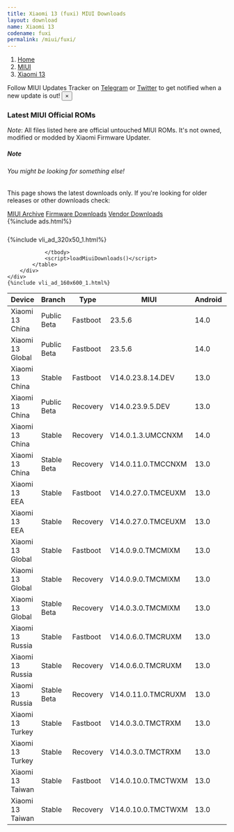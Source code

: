 ```yaml
---
title: Xiaomi 13 (fuxi) MIUI Downloads
layout: download
name: Xiaomi 13
codename: fuxi
permalink: /miui/fuxi/
---
```

<nav aria-label="breadcrumb">
    <ol class="breadcrumb">
        <li class="breadcrumb-item"><a href="/">Home</a></li>
        <li class="breadcrumb-item"><a href="/miui/">MIUI</a></li>
        <li class="breadcrumb-item active" aria-current="page"><a href="/miui/fuxi/">Xiaomi 13</a></li>
    </ol>
</nav>
<div class="alert alert-primary alert-dismissible fade show" role="alert">
    Follow MIUI Updates Tracker on <a href="https://t.me/MIUIUpdatesTracker" class="alert-link">Telegram</a>
     or <a href="https://twitter.com/MiFwUpdater" class="alert-link">Twitter</a> to get notified when a new update is out!
    <button type="button" class="close" data-dismiss="alert" aria-label="Close">
        <span aria-hidden="true">&times;</span>
    </button>
</div>

### Latest MIUI Official ROMs
*Note*: All files listed here are official untouched MIUI ROMs. It's not owned, modified or modded by Xiaomi Firmware Updater.
<div class="card">
  <div class="card-body">
    <h5 class="card-title">Note</h5>
    <h6 class="card-subtitle mb-2 text-muted">You might be looking for something else!</h6>
    <p class="card-text">This page shows the latest downloads only.
     If you're looking for older releases or other downloads check:</p>
    <a href="/archive/miui/fuxi/" class="card-link">MIUI Archive</a>
    <a href="/firmware/fuxi/" class="card-link">Firmware Downloads</a>
    <a href="/vendor/fuxi/" class="card-link">Vendor Downloads</a>
  </div>
</div>
{%include ads.html%}
<div class="row justify-content-center">
    <div class="col-10">
        <div class="table-responsive-md" style="margin-top: 25px;">
            {%include vli_ad_320x50_1.html%}
            <table id="miui" class="display dt-responsive nowrap compact table table-striped table-hover table-sm">
                <thead class="thead-dark">
                    <tr>
                        <th data-ref="device">Device</th>
                        <th data-ref="branch">Branch</th>
                        <th data-ref="type">Type</th>
                        <th data-ref="miui">MIUI</th>
                        <th data-ref="android">Android</th>
                        <th data-ref="size">Size</th>
                        <th data-ref="size">Date</th>
                        <th data-ref="link">Link</th>
                    </tr>
                </thead>
                <tbody>
                <tr><td>Xiaomi 13 China</td><td>Public Beta</td><td>Fastboot</td><td>23.5.6</td><td>14.0</td><td>7.8 GB</td><td>2023-05-06</td><td><a href="/miui/fuxi/public beta/23.5.6/">Download</a></td></tr>
<tr><td>Xiaomi 13 Global</td><td>Public Beta</td><td>Fastboot</td><td>23.5.6</td><td>14.0</td><td>7.1 GB</td><td>2023-05-06</td><td><a href="/miui/fuxi/public beta/23.5.6/">Download</a></td></tr>
<tr><td>Xiaomi 13 China</td><td>Stable</td><td>Fastboot</td><td>V14.0.23.8.14.DEV</td><td>13.0</td><td>8.1 GB</td><td>2023-08-14</td><td><a href="/miui/fuxi/stable/V14.0.23.8.14.DEV/">Download</a></td></tr>
<tr><td>Xiaomi 13 China</td><td>Public Beta</td><td>Recovery</td><td>V14.0.23.9.5.DEV</td><td>13.0</td><td>6.4 GB</td><td>2023-09-08</td><td><a href="/miui/fuxi/public beta/V14.0.23.9.5.DEV/">Download</a></td></tr>
<tr><td>Xiaomi 13 China</td><td>Stable</td><td>Recovery</td><td>V14.0.1.3.UMCCNXM</td><td>14.0</td><td>6.5 GB</td><td>2023-09-08</td><td><a href="/miui/fuxi/stable/V14.0.1.3.UMCCNXM/">Download</a></td></tr>
<tr><td>Xiaomi 13 China</td><td>Stable Beta</td><td>Recovery</td><td>V14.0.11.0.TMCCNXM</td><td>13.0</td><td>6.7 GB</td><td>2022-12-31</td><td><a href="/miui/fuxi/stable beta/V14.0.11.0.TMCCNXM/">Download</a></td></tr>
<tr><td>Xiaomi 13 EEA</td><td>Stable</td><td>Fastboot</td><td>V14.0.27.0.TMCEUXM</td><td>13.0</td><td>7.5 GB</td><td>2023-07-31</td><td><a href="/miui/fuxi/stable/V14.0.27.0.TMCEUXM/">Download</a></td></tr>
<tr><td>Xiaomi 13 EEA</td><td>Stable</td><td>Recovery</td><td>V14.0.27.0.TMCEUXM</td><td>13.0</td><td>5.7 GB</td><td>2023-08-07</td><td><a href="/miui/fuxi/stable/V14.0.27.0.TMCEUXM/">Download</a></td></tr>
<tr><td>Xiaomi 13 Global</td><td>Stable</td><td>Fastboot</td><td>V14.0.9.0.TMCMIXM</td><td>13.0</td><td>7.6 GB</td><td>2023-08-03</td><td><a href="/miui/fuxi/stable/V14.0.9.0.TMCMIXM/">Download</a></td></tr>
<tr><td>Xiaomi 13 Global</td><td>Stable</td><td>Recovery</td><td>V14.0.9.0.TMCMIXM</td><td>13.0</td><td>5.6 GB</td><td>2023-08-24</td><td><a href="/miui/fuxi/stable/V14.0.9.0.TMCMIXM/">Download</a></td></tr>
<tr><td>Xiaomi 13 Global</td><td>Stable Beta</td><td>Recovery</td><td>V14.0.3.0.TMCMIXM</td><td>13.0</td><td>5.5 GB</td><td>2023-02-27</td><td><a href="/miui/fuxi/stable beta/V14.0.3.0.TMCMIXM/">Download</a></td></tr>
<tr><td>Xiaomi 13 Russia</td><td>Stable</td><td>Fastboot</td><td>V14.0.6.0.TMCRUXM</td><td>13.0</td><td>7.0 GB</td><td>2023-05-08</td><td><a href="/miui/fuxi/stable/V14.0.6.0.TMCRUXM/">Download</a></td></tr>
<tr><td>Xiaomi 13 Russia</td><td>Stable</td><td>Recovery</td><td>V14.0.6.0.TMCRUXM</td><td>13.0</td><td>5.5 GB</td><td>2023-05-22</td><td><a href="/miui/fuxi/stable/V14.0.6.0.TMCRUXM/">Download</a></td></tr>
<tr><td>Xiaomi 13 Russia</td><td>Stable Beta</td><td>Recovery</td><td>V14.0.11.0.TMCRUXM</td><td>13.0</td><td>5.6 GB</td><td>2023-09-14</td><td><a href="/miui/fuxi/stable beta/V14.0.11.0.TMCRUXM/">Download</a></td></tr>
<tr><td>Xiaomi 13 Turkey</td><td>Stable</td><td>Fastboot</td><td>V14.0.3.0.TMCTRXM</td><td>13.0</td><td>6.6 GB</td><td>2023-02-08</td><td><a href="/miui/fuxi/stable/V14.0.3.0.TMCTRXM/">Download</a></td></tr>
<tr><td>Xiaomi 13 Turkey</td><td>Stable</td><td>Recovery</td><td>V14.0.3.0.TMCTRXM</td><td>13.0</td><td>5.5 GB</td><td>2023-02-27</td><td><a href="/miui/fuxi/stable/V14.0.3.0.TMCTRXM/">Download</a></td></tr>
<tr><td>Xiaomi 13 Taiwan</td><td>Stable</td><td>Fastboot</td><td>V14.0.10.0.TMCTWXM</td><td>13.0</td><td>6.5 GB</td><td>2023-08-11</td><td><a href="/miui/fuxi/stable/V14.0.10.0.TMCTWXM/">Download</a></td></tr>
<tr><td>Xiaomi 13 Taiwan</td><td>Stable</td><td>Recovery</td><td>V14.0.10.0.TMCTWXM</td><td>13.0</td><td>5.5 GB</td><td>2023-09-04</td><td><a href="/miui/fuxi/stable/V14.0.10.0.TMCTWXM/">Download</a></td></tr>

                </tbody>
                <script>loadMiuiDownloads()</script>
            </table>
        </div>
    </div>
    {%include vli_ad_160x600_1.html%}
</div>
